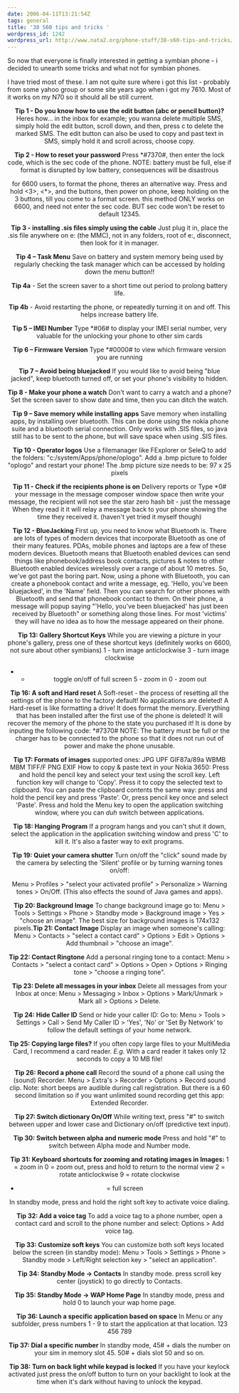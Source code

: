 ```yaml
---
date: 2006-04-11T13:21:54Z
tags: general
title: '38 S60 tips and tricks '
wordpress_id: 1242
wordpress_url: http://www.nata2.org/phone-stuff/38-s60-tips-and-tricks/
---
```


<div style="text-align: center">
<p align="left">So now that everyone is finally interested in getting a symbian phone - i decided to unearth some tricks and what not for symbian phones.</p>

<div align="left" />
<p align="left">I have tried most of these. I am not quite sure where i got this list - probably from some yahoo group or some site years ago when i got my 7610. Most of it works on my N70 so it should all be still current.</p>
</div>
<div style="text-align: center"><!--adsense--></div>
<strong>Tip 1 -  Do you know how to use the edit button (abc or pencil button)?</strong>
Heres how... in the inbox for example; you wanna delete multiple SMS, simply hold the edit button, scroll down, and then, press c to delete the marked SMS. The edit button can also be used to copy and past text in SMS, simply hold it and scroll across, choose copy.

<strong>Tip 2 -  How to reset your password</strong>
Press *#7370#, then enter the lock code, which is the sec code of the phone. NOTE: battery must be full, else if format is disrupted by low battery, consequences will be disastrous

for 6600 users, to format the phone, theres an alternative way. Press and hold <3>, <*>, and the buttons, then power on phone, keep holding on the 3 buttons, till you come to a format screen. this method ONLY works on 6600, and need not enter the sec code. BUT sec code won't be reset to default 12345.

<strong>Tip 3 - installing .sis files simply using the cable</strong>
Just plug it in, place the .sis file anywhere on e: (the MMC), not in any folders, root of e:, disconnect, then look for it in manager.

<strong>Tip 4 – Task Menu</strong>
Save on battery and system memory being used by regularly checking the task manager which can be accessed by holding down the menu button!!

<strong>Tip 4a</strong> - Set the screen saver to a short time out period to prolong battery life.

<strong>Tip 4b</strong> - Avoid restarting the phone, or repeatedly turning it on and off. This helps increase battery life.

<strong>Tip 5 – IMEI Number</strong>
Type *#06# to display your IMEI serial number, very valuable for the unlocking your phone to other sim cards

<strong>Tip 6 – Firmware Version</strong>
Type *#0000# to view which firmware version you are running

<strong>Tip 7 – Avoid being bluejacked</strong>
If you would like to avoid being "blue jacked", keep bluetooth turned off, or set your phone's visibility to hidden.

<strong>Tip 8 -  Make your phone a watch</strong>
Don't want to carry a watch and a phone? Set the screen saver to show date and time, then you can ditch the watch.

<strong>Tip 9 – Save memory while installing apps</strong>
Save memory when installing apps, by installing over bluetooth. This can be done using the nokia phone suite and a bluetooth serial connection. Only works with .SIS files, so java still has to be sent to the phone, but will save space when using .SIS files.

<strong>Tip 10 - Operator logos</strong>
Use a filemanager like FExplorer or SeleQ to add the folders: "c:/system/Apps/phone/oplogo". Add a .bmp picture to folder "oplogo" and restart your phone! The .bmp picture size needs to be: 97 x 25 pixels

<strong>Tip 11 - Check if the recipients phone is on</strong>
Delivery reports or Type *0# your message in the message composer window space then write your message, the recipient will not see the star zero hash bit - just the message When they read it it will relay a message back to your phone showing the time they received it. (haven't yet tried it myself though)

<strong>Tip 12 - BlueJacking</strong>
First up, you need to know what Bluetooth is. There are lots of types of modern devices that incorporate Bluetooth as one of their many features. PDAs, mobile phones and laptops are a few of these modern devices. Bluetooth means that Bluetooth enabled devices can send things like phonebook/address book contacts, pictures & notes to other Bluetooth enabled devices wirelessly over a range of about 10 metres. So, we've got past the boring part. Now, using a phone with Bluetooth, you can create a phonebook contact and write a message, eg. 'Hello, you've been bluejacked', in the 'Name' field. Then you can search for other phones with Bluetooth and send that phonebook contact to them. On their phone, a message will popup saying "'Hello, you've been bluejacked' has just been received by Bluetooth" or something along those lines. For most 'victims' they will have no idea as to how the message appeared on their phone.

<strong>Tip 13: Gallery Shortcut Keys</strong>
While you are viewing a picture in your phone's gallery, press one of these shortcut keys (definitely works on 6600, not sure about other symbians)
1 - turn image anticlockwise
3 - turn image clockwise
* - toggle on/off of full screen
5 - zoom in
0 - zoom out

<strong>Tip 16:  A soft and Hard reset</strong>
A Soft-reset - the process of resetting all the settings of the phone to the factory default! No applications are deleted! A Hard-reset is like formatting a drive! It does format the memory. Everything that has been installed after the first use of the phone is deleted! It will recover the memory of the phone to the state you purchased it! It is done by inputing the following code: *#7370# NOTE: The battery must be full or the charger has to be connected to the phone so that it does not run out of power and make the phone unusable.

<strong>Tip 17: Formats of images</strong>
supported ones: JPG UPF GIF87a/89a WBMB MBM TIFF/F PNG EXIF
How to copy & paste text in your Nokia 3650:
Press and hold the pencil key and select your text using the scroll key.
Left function key will change to 'Copy'. Press it to copy the selected text to clipboard.
You can paste the clipboard contents the same way:
press and hold the pencil key and press 'Paste'. Or, press pencil key once and select 'Paste'.
Press and hold the Menu key to open the application switching window, where you can *duh* switch between applications.

<strong>Tip 18: Hanging Program</strong>
If a program hangs and you can't shut it down, select the application in the application switching window and press 'C' to kill it. It's also a faster way to exit programs.

<strong>Tip 19: Quiet your camera shutter</strong>
Turn on/off the "click" sound made by the camera by selecting the 'Silent' profile or by turning warning tones on/off:

Menu > Profiles > "select your activated profile" > Personalize > Warning tones > On/Off.
(This also effects the sound of Java games and apps).
<div style="text-align: center"><!--adsense--></div>
<strong>Tip 20: Background Image</strong>
To change background image go to:
Menu > Tools > Settings > Phone > Standby mode > Background image > Yes > "choose an image".
The best size for background images is 174x132 pixels.<strong>Tip 21: Contact Image</strong>
Display an image when someone's calling:
Menu > Contacts > "select a contact card" > Options > Edit > Options > Add thumbnail > "choose an image".

<strong>Tip 22: Contact Ringtone</strong>
Add a personal ringing tone to a contact:
Menu > Contacts > "select a contact card" > Options > Open > Options > Ringing tone > "choose a ringing tone".

<strong>Tip 23: Delete all messages in your inbox</strong>
Delete all messages from your Inbox at once:
Menu > Messaging > Inbox > Options > Mark/Unmark > Mark all > Options > Delete.

<strong>Tip 24: Hide Caller ID</strong>
Send or hide your caller ID: Go to: Menu > Tools > Settings > Call > Send My
Caller ID > 'Yes', 'No' or 'Set By Network' to follow the default settings of your home network.

<strong>Tip 25: Copying large files?</strong>
If you often copy large files to your MultiMedia Card, I recommend a card reader.
<em>E.g.</em> With a card reader it takes only 12 seconds to copy a 10 MB file!

<strong>Tip 26: Record a phone call</strong>
Record the sound of a phone call using the (sound) Recorder.
Menu > Extra's > Recorder > Options > Record sound clip.
Note: short beeps are audible during call registration.
But there is a 60 second limitation so if you want unlimited sound recording get this app: Extended Recorder.

<strong>Tip 27: Switch dictionary On/Off</strong>
While writing text, press "#" to switch between upper and lower case and Dictionary on/off (predictive text input).

<strong>Tip 30: Switch between alpha and numeric mode</strong>
Press and hold "#" to switch between Alpha mode and Number mode.

<strong>Tip 31: Keyboard shortcuts for zooming and rotating images in Images:</strong>
1 = zoom in
0 = zoom out, press and hold to return to the normal view
2 = rotate anticlockwise
9 = rotate clockwise
* = full screen

In standby mode, press and hold the right soft key to activate voice dialing.

<strong>Tip 32: Add a voice tag</strong>
To add a voice tag to a phone number, open a contact card and scroll to the phone number and select:
Options > Add voice tag.

<strong>Tip 33: Customize soft keys</strong>
You can customize both soft keys located below the screen (in standby mode):
Menu > Tools > Settings > Phone > Standby mode > Left/Right selection key > "select an application".

<strong>Tip 34: Standby Mode -> Contacts</strong>
In standby mode. press scroll key center (joystick) to go directly to Contacts.

<strong>Tip 35: Standby Mode -> WAP Home Page</strong>
In standby mode, press and hold 0 to launch your wap home page.

<strong>Tip 36: Launch a specific application based on space</strong>
In Menu or any subfolder, press numbers 1 - 9 to start the application at that location.
123
456
789

<strong>Tip 37: Dial a specific number</strong>
In standby mode,
45# + dials the number on your sim in memory slot 45.
50# + dials slot 50 and so on.

<strong>Tip 38: Turn on back light while keypad is locked</strong>
If you have your keylock activated just press the on/off button to turn on your backlight to look at the time when it's dark without having to unlock the keypad.
<div style="text-align: center"><!--adsense--></div>
